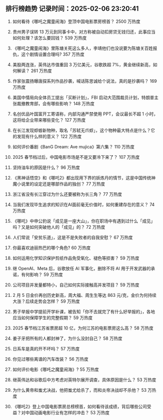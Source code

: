 
## 排行榜趋势 记录时间：2025-02-06 23:20:41
  
  1. 如何看待《哪吒之魔童闹海》登顶中国电影票房榜首？ 2500 万热度
    
  2. 贵州男子误转 13 万元到同事卡中，对方称被自动扣房贷无钱归还，此事应当如何处理？该怎么要回钱？ 539 万热度
    
  3. 《哪吒之魔童闹海》里陈塘关死这么多人，李靖他们也没说要为陈塘关百姓报仇，这个剧情设置合理吗? 357 万热度
    
  4. 美股两连涨，英伟达市值重回 3 万亿美元，谷歌跌超 7%，黄金继续新高，如何解读？ 261 万热度
    
  5. 作家张震扬曝唐探系列作品抄袭，喊话陈思诚给个说法，真的是抄袭吗？ 169 万热度
    
  6. 美国中情局向全体员工提出「买断计划」，FBI 启动大范围裁员计划，特朗普主张裁撤教育部，会有哪些影响？ 148 万热度
    
  7. 名创优品叶国富开工寄语称，内部沟通严禁使用 PPT，会议最长不超 1 小时，这将给企业带来哪些变化？ 127 万热度
    
  8. 在长江发现蜉蝣新物种，取名「苏轼无爪蜉」，这个物种最大特点是什么？它的发现有什么样的意义？ 122 万热度
    
  9. 如何评价番剧《BanG Dream: Ave mujica》第六集？ 110 万热度
    
  10. 2025 春节档过后，中国电影市场是不是又要冷下来了？ 107 万热度
    
  11. 坚持油车的原因是什么？ 96 万热度
    
  12. 《黑神话悟空》和《哪吒2》都出现用下界的妖炼丹的情节，这是中国传统神魔小说里的设定还是哪部作品的独创？ 77 万热度
    
  13. 浙江省没有长江穿过为什么还要被称为长三角？ 77 万热度
    
  14. 当我们发现毕生追求的知识在AI面前毫无价值时，如何重建存在的意义？ 74 万热度
    
  15. 《哪吒》中申公豹说「成见是一座大山」，你在职场中有遇到过什么「成见」吗？又是如何突破他人的「成见」的？ 72 万热度
    
  16. 人们常说「安贫乐道」，这是不是失败者的自我安慰？ 67 万热度
    
  17. 你最喜欢迪丽热巴的哪个角色? 60 万热度
    
  18. 如何运用化学知识保护剪纸作品免受氧化、褪色等损害？ 59 万热度
    
  19. 继 OpenAI、Meta 后，谷歌放任 AI 军事化，删除不将 AI 用于开发武器的承诺，有何影响？ 59 万热度
    
  20. 公司项目并发量都特小，自己如何实际接触高并发项目？ 59 万热度
    
  21. 2 月 5 日金价再创历史新高，周大福、周生生等达 863 元/克，金价为何持续大涨？后续走势会怎样？ 59 万热度
    
  22. 男子举报中学提前开学补课，被告知「你不去就完了有什么好举报的」，各地应当如何保障学生的完整假期？ 59 万热度
    
  23. 2025 春节档江苏省票房超 10 亿，为何江苏的电影票房这么高？ 58 万热度
    
  24. 姜子牙把所有的人都封神了，为什么没封自己？ 58 万热度
    
  25. 日系车是真的开不坏吗？ 57 万热度
    
  26. 你见过哪些离谱的汽车改装？ 56 万热度
    
  27. 如何评价电影《哪吒之魔童闹海》? 55 万热度
    
  28. 继英伟达和谷歌后中方考虑对英特尔展开调查，具体原因是什么？ 53 万热度
    
  29. 为什么黄帝和蚩尤决战，他把蚩尤给杀了，而和炎帝决战却不杀他？ 53 万热度
    
  30. 《哪吒2》登上中国电影票房总榜榜首，如何看待该成绩，背后哪些公司受益？对中国动画电影行业有怎样的冲击？ 53 万热度
    